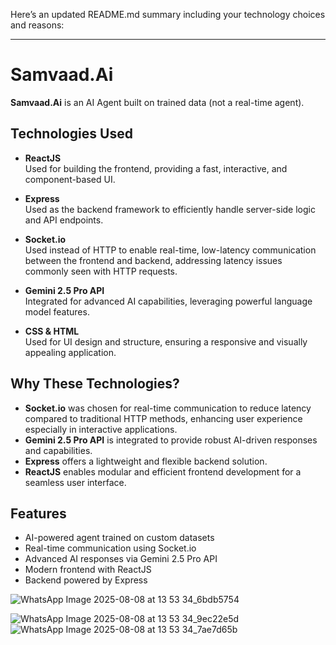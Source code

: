 Here’s an updated README.md summary including your technology choices and reasons:

---

# Samvaad.Ai

**Samvaad.Ai** is an AI Agent built on trained data (not a real-time agent).

## Technologies Used

- **ReactJS**  
  Used for building the frontend, providing a fast, interactive, and component-based UI.

- **Express**  
  Used as the backend framework to efficiently handle server-side logic and API endpoints.

- **Socket.io**  
  Used instead of HTTP to enable real-time, low-latency communication between the frontend and backend, addressing latency issues commonly seen with HTTP requests.

- **Gemini 2.5 Pro API**  
  Integrated for advanced AI capabilities, leveraging powerful language model features.

- **CSS & HTML**  
  Used for UI design and structure, ensuring a responsive and visually appealing application.

## Why These Technologies?

- **Socket.io** was chosen for real-time communication to reduce latency compared to traditional HTTP methods, enhancing user experience especially in interactive applications.
- **Gemini 2.5 Pro API** is integrated to provide robust AI-driven responses and capabilities.
- **Express** offers a lightweight and flexible backend solution.
- **ReactJS** enables modular and efficient frontend development for a seamless user interface.

## Features

- AI-powered agent trained on custom datasets
- Real-time communication using Socket.io
- Advanced AI responses via Gemini 2.5 Pro API
- Modern frontend with ReactJS
- Backend powered by Express

![WhatsApp Image 2025-08-08 at 13 53 34_6bdb5754](https://github.com/user-attachments/assets/99b62313-294e-4a62-8429-038fda69d833)


![WhatsApp Image 2025-08-08 at 13 53 34_9ec22e5d](https://github.com/user-attachments/assets/f9bfdf41-1875-4444-bdf3-12bb0fd211d5)
![WhatsApp Image 2025-08-08 at 13 53 34_7ae7d65b](https://github.com/user-attachments/assets/78dbdad4-804c-4ab2-9eb3-b92fb024c916)

